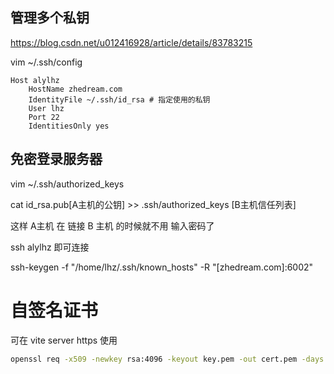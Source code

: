 


## 管理多个私钥

https://blog.csdn.net/u012416928/article/details/83783215

vim ~/.ssh/config

```config
Host alylhz
    HostName zhedream.com
    IdentityFile ~/.ssh/id_rsa # 指定使用的私钥
    User lhz
    Port 22
    IdentitiesOnly yes
```

## 免密登录服务器


vim ~/.ssh/authorized_keys

cat id_rsa.pub[A主机的公钥] >> .ssh/authorized_keys [B主机信任列表]

这样 A主机 在  链接 B 主机 的时候就不用  输入密码了

ssh alylhz 即可连接


ssh-keygen -f "/home/lhz/.ssh/known_hosts" -R "[zhedream.com]:6002" 

# 自签名证书

可在 vite server https 使用

```bash
openssl req -x509 -newkey rsa:4096 -keyout key.pem -out cert.pem -days 365 -nodes
```